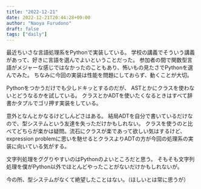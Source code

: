 ```yaml
---
title: "2022-12-21"
date: 2022-12-21T20:44:28+09:00
author: "Naoya Furudono"
draft: false
tags: ["daily"]
---
```


最近ちいさな言語処理系をPythonで実装している。
学校の講義でそういう講義があって、好きに言語を選んでよいということだった。
参加者の間で関数型言語がメジャーな感じではなかったのこともあり、怖いもの見たさでPythonを選んでみた。
ちなみに今回の実装は性能を問題にしておらず、動くことが大切。

Pythonをつかうだけでも少しドキッとするのだが、
ASTとかにクラスを使わないとどうなるかを試している。
クラスとかADTを使いたくなるときはすべて辞書かタプルでゴリ押す実装をしている。

意外となんとかなるけどしんどさはある。
結局ADTを自分で書いているだけなので、型システムという友達を失っただけかもしれない。
クラスを使うのと比べてどちらが楽かは疑問。流石にクラスが楽であって欲しい気はするけど、
expression problemに思いを馳せるとクラスよりADTの方が今回の処理系の実装に向いている気がする。

文字列処理をググりやすいのはPythonのよいところだと思う。
そもそも文字列処理を僕がPython以外でほとんどやったことがないだけかもしれないが。

今の所、型システムがなくて絶望したことはない。（ほしいとは常に思うが）

